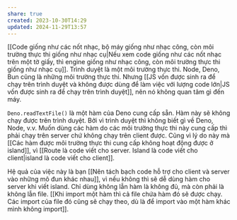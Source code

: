 ```yaml
---
share: true
created: 2023-10-30T14:29
updated: 2024-11-29T13:57
---
```

[[Code giống như các nốt nhạc, bộ máy giống như nhạc công, còn môi trường thực thi giống như nhạc cụ|Nếu xem code giống như các nốt nhạc trên một tờ giấy, thì engine giống như nhạc công, còn môi trường thực thi giống như nhạc cụ]]. Trình duyệt là một môi trường thực thi. Node, Deno, Bun cũng là những môi trường thực thi. Nhưng [[JS vốn được sinh ra để chạy trên trình duyệt và không được dùng để làm việc với lượng code lớn|JS vốn được sinh ra để chạy trên trình duyệt]], nên nó không quan tâm gì đến máy.

`Deno.readTextFile()` là một hàm của Deno cung cấp sẵn. Hàm này sẽ không chạy được trên trình duyệt. Bởi vì trình duyệt thì không biết gì về Deno, Node, v.v. Muốn dùng các hàm do các môi trường thực thi này cung cấp thì phải chạy trên server chứ không chạy trên client được. Cũng vì lý do này mà [[Các hàm được môi trường thực thi cung cấp không hoạt động được ở island]], vì [[Route là code viết cho server. Island là code viết cho client|island là code viết cho client]].

Hệ quả của việc này là bạn [[Nên tách bạch code hỗ trợ cho client và server vào những mô đun khác nhau]], vì nếu không thì sẽ dễ dùng hàm cho server khi viết island. Chỉ dùng không lẫn hàm là không đủ, mà còn phải là không lẫn file. [[Khi import một hàm thì cả file chứa hàm đó sẽ được chạy. Các import của file đó cũng sẽ chạy theo, dù là để import vào một hàm khác mình không import]]. 